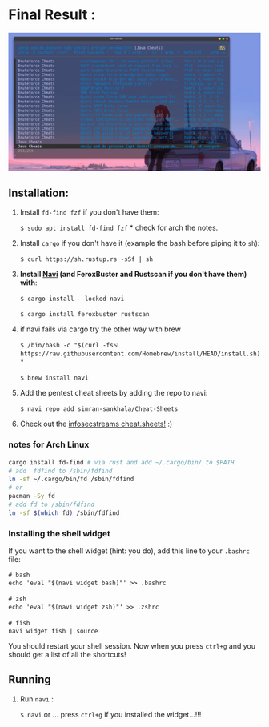 # Final Result : 
![](sheets.png)


## Installation:

1. Install `fd-find fzf` if you don't have them:

    `$ sudo apt install fd-find fzf` * check for arch the notes.

1. Install `cargo` if you don't have it (example the bash before piping it to `sh`):

    `$ curl https://sh.rustup.rs -sSf | sh`

1. **Install [Navi](https://github.com/denisidoro/navi) (and FeroxBuster and Rustscan if you don't have them) with**:
    
    `$ cargo install --locked navi`
    
    `$ cargo install feroxbuster rustscan`
 
1. if navi fails via cargo try the other way with brew 

    `$ /bin/bash -c "$(curl -fsSL https://raw.githubusercontent.com/Homebrew/install/HEAD/install.sh)"`
    
    `$ brew install navi`

1. Add the pentest cheat sheets by adding the repo to navi:

    ```$ navi repo add simran-sankhala/Cheat-Sheets```

1. Check out the [infosecstreams cheat.sheets!](https://github.com/infosecstreams/cheat.sheets) :)


### notes for Arch Linux

```bash
cargo install fd-find # via rust and add ~/.cargo/bin/ to $PATH
# add  fdfind to /sbin/fdfind
ln -sf ~/.cargo/bin/fd /sbin/fdfind
# or
pacman -Sy fd
# add fd to /sbin/fdfind
ln -sf $(which fd) /sbin/fdfind
```

### Installing the shell widget

If you want to the shell widget (hint: you do), add this line to your `.bashrc` file:

```shell
# bash
echo 'eval "$(navi widget bash)"' >> .bashrc

# zsh
echo 'eval "$(navi widget zsh)"' >> .zshrc

# fish
navi widget fish | source
```

You should restart your shell session. Now when you press `ctrl+g` and you should get a list of all the shortcuts!

## Running

1. Run `navi` :

    `$ navi` or ... press `ctrl+g` if you installed the widget...!!!


